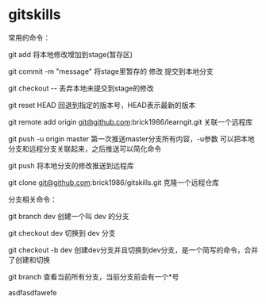 # gitskills

常用的命令：

git add <filename>    将本地修改增加到stage(暂存区)

git commit -m "message"  将stage里暂存的 修改 提交到本地分支

git checkout -- <filename>   丢弃本地未提交到stage的修改

git reset HEAD <filename>  回退到指定的版本号，HEAD表示最新的版本

git remote add origin git@github.com:brick1986/learngit.git    关联一个远程库

git push -u origin master     第一次推送master分支所有内容，-u参数 可以把本地分支和远程分支关联起来，之后推送可以简化命令

git push <origin> <master>    将本地分支的修改推送到远程库

git clone git@github.com:brick1986/gitskills.git   克隆一个远程仓库


分支相关命令：

git branch dev     创建一个叫 dev 的分支

git checkout dev   切换到 dev 分支

git checkout -b dev   创建dev分支并且切换到dev分支，是一个简写的命令，合并了创建和切换

git branch		查看当前所有分支，当前分支前会有一个*号

asdfasdfawefe


